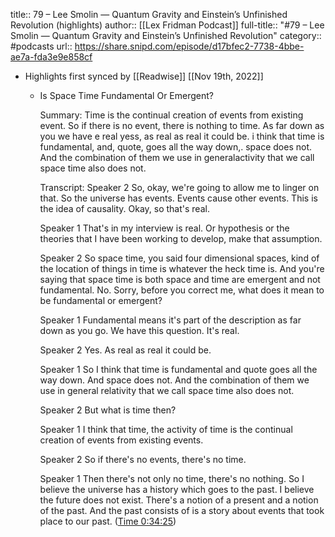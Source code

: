 title:: 79 – Lee Smolin —  Quantum Gravity and Einstein’s Unfinished Revolution (highlights)
author:: [[Lex Fridman Podcast]]
full-title:: "\#79 – Lee Smolin —  Quantum Gravity and Einstein’s Unfinished Revolution"
category:: #podcasts
url:: https://share.snipd.com/episode/d17bfec2-7738-4bbe-ae7a-fda3e9e858cf

- Highlights first synced by [[Readwise]] [[Nov 19th, 2022]]
	- Is Space Time Fundamental Or Emergent?
	  
	  Summary:
	  Time is the continual creation of events from existing event. So if there is no event, there is nothing to time. As far down as you we have e real yess, as real as real it could be. i think that time is fundamental, and, quote, goes all the way down,. space does not. And the combination of them we use in generalactivity that we call space time also does not.
	  
	  Transcript:
	  Speaker 2
	  So, okay, we're going to allow me to linger on that. So the universe has events. Events cause other events. This is the idea of causality. Okay, so that's real.
	  
	  Speaker 1
	  That's in my interview is real. Or hypothesis or the theories that I have been working to develop, make that assumption.
	  
	  Speaker 2
	  So space time, you said four dimensional spaces, kind of the location of things in time is whatever the heck time is. And you're saying that space time is both space and time are emergent and not fundamental. No. Sorry, before you correct me, what does it mean to be fundamental or emergent?
	  
	  Speaker 1
	  Fundamental means it's part of the description as far down as you go. We have this question. It's real.
	  
	  Speaker 2
	  Yes. As real as real it could be.
	  
	  Speaker 1
	  So I think that time is fundamental and quote goes all the way down. And space does not. And the combination of them we use in general relativity that we call space time also does not.
	  
	  Speaker 2
	  But what is time then?
	  
	  Speaker 1
	  I think that time, the activity of time is the continual creation of events from existing events.
	  
	  Speaker 2
	  So if there's no events, there's no time.
	  
	  Speaker 1
	  Then there's not only no time, there's no nothing. So I believe the universe has a history which goes to the past. I believe the future does not exist. There's a notion of a present and a notion of the past. And the past consists of is a story about events that took place to our past. ([Time 0:34:25](https://share.snipd.com/snip/291e52b5-af59-48c5-8460-087bc44210c8))